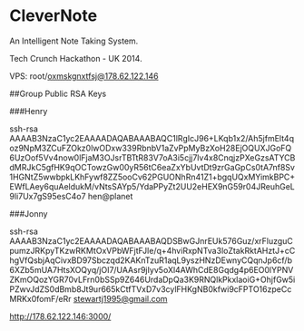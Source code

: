 CleverNote
==========
An Intelligent Note Taking System.

Tech Crunch Hackathon  - UK 2014.

VPS: root/oxmskgnxtfsj@178.62.122.146 

##Group Public RSA Keys

###Henry

ssh-rsa AAAAB3NzaC1yc2EAAAADAQABAAABAQC1lRgIcJ96+LKqb1x2/Ah5jfmElt4qoz9NpM3ZCuFZOkz0lwODxw339RbnbV1aZvPpMyBzXoH28EjOQUXJGoFQ6UzOof5Vv4now0lFjaM3OJsrTBTtR83V7oA3i5cjj7lv4x8CnqjzPXeGzsATYCBdMRJkC5gfHK9qOCTowzGw00yR56tC6eaZxYbUvtDt9zrGaGpCs0tA7nf8Sv1HGNtZ5wwbpkLKhFywf8ZZ5ooCv62PGUONhRn41Z1+bgqUQxMYimkBPC+EWfLAey6quAeldukM/vNtsSAYp5/YdaPPyZt2UU2eHEX9nG59r04JReuhGeL9li7Ux7gS95esC4o7 hen@planet

###Jonny

ssh-rsa AAAAB3NzaC1yc2EAAAADAQABAAABAQDSBwGJnrEUk576Guz/xrFluzguCpumzJRKpyTKzwRKMtOxVPbWFjtFJle/q+4hviRxpNTva3loZtakRktAHztJ+cChgVfQsbjAqCivxBD97Sbczqd2KAKnTzuR1aqL9yszHNzDEwnyCQqnJp6cf/b6XZb5mUA7HtsXOQyq/jOI7/UAAsr9jIyv5oXl4AWhCdE8Gqdg4p6EO0lYPNVZKmOQozYGR70vLFrn0bSSp9Z646UrdaDpQa3K9RNQlkPkxlaoiG+OhjfGw5iPZwvJdZS0dBmb8Jt9ur665kCtfTVxD7v3cylFHKgNB0kfwi9cFPTO16zpeCcMRKx0fomF/eRr stewartj1995@gmail.com


http://178.62.122.146:3000/

